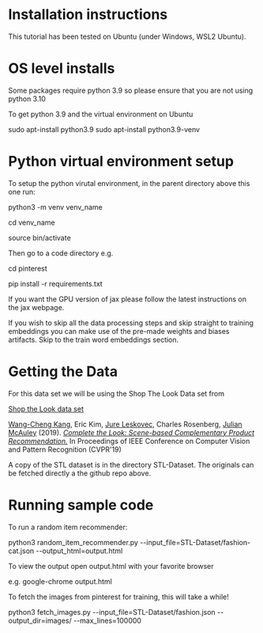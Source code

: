Installation instructions
=========================

This tutorial has been tested on Ubuntu (under Windows, WSL2 Ubuntu).

OS level installs
=================
Some packages require python 3.9 so please ensure that you are not using python 3.10

To get python 3.9 and the virtual environment on Ubuntu

sudo apt-install python3.9
sudo apt-install python3.9-venv

Python virtual environment setup
================================

To setup the python virutal environment, in the parent directory above this one run:

python3 -m venv venv_name

cd venv_name

source bin/activate

Then go to a code directory e.g.

cd pinterest

pip install -r requirements.txt

If you want the GPU version of jax please follow the latest instructions on the jax webpage.

If you wish to skip all the data processing steps and skip straight to training embeddings you can make use of the pre-made weights and biases artifacts.
Skip to the train word embeddings section.

Getting the Data
================

For this data set we will be using the Shop The Look Data set from

[Shop the Look data set](https://github.com/kang205/STL-Dataset)

[Wang-Cheng Kang](http://kwc-oliver.com), Eric Kim, [Jure Leskovec](https://cs.stanford.edu/people/jure/), Charles Rosenberg, [Julian McAuley](http://cseweb.ucsd.edu/~jmcauley/) (2019). *[Complete the Look: Scene-based Complementary Product Recommendation.](https://arxiv.org/pdf/1812.01748.pdf)* In Proceedings of IEEE Conference on Computer Vision and Pattern Recognition (CVPR'19)

A copy of the STL dataset is in the directory STL-Dataset.
The originals can be fetched directly a the github repo above.

Running sample code
===================

To run a random item recommender:

python3 random_item_recommender.py --input_file=STL-Dataset/fashion-cat.json --output_html=output.html

To view the output open output.html with your favorite browser

e.g. google-chrome output.html

To fetch the images from pinterest for training, this will take a while!

python3 fetch_images.py --input_file=STL-Dataset/fashion.json --output_dir=images/ --max_lines=100000


